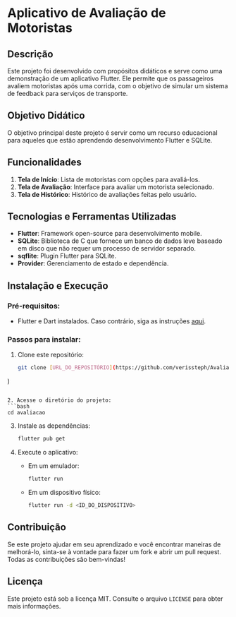 

# Aplicativo de Avaliação de Motoristas 

## Descrição

Este projeto foi desenvolvido com propósitos didáticos e serve como uma demonstração de um aplicativo Flutter. Ele permite que os passageiros avaliem motoristas após uma corrida, com o objetivo de simular um sistema de feedback para serviços de transporte.

## Objetivo Didático

O objetivo principal deste projeto é servir como um recurso educacional para aqueles que estão aprendendo desenvolvimento Flutter e SQLite. 

## Funcionalidades

1. **Tela de Início**: Lista de motoristas com opções para avaliá-los.
2. **Tela de Avaliação**: Interface para avaliar um motorista selecionado.
3. **Tela de Histórico**: Histórico de avaliações feitas pelo usuário.

## Tecnologias e Ferramentas Utilizadas

- **Flutter**: Framework open-source para desenvolvimento mobile.
- **SQLite**: Biblioteca de C que fornece um banco de dados leve baseado em disco que não requer um processo de servidor separado.
- **sqflite**: Plugin Flutter para SQLite.
- **Provider**: Gerenciamento de estado e dependência.

## Instalação e Execução

### Pré-requisitos:

- Flutter e Dart instalados. Caso contrário, siga as instruções [aqui](https://flutter.dev/docs/get-started/install).

### Passos para instalar:

1. Clone este repositório:
   ```bash
   git clone [URL_DO_REPOSITÓRIO](https://github.com/verissteph/AvaliacaoMotorista.git
)
   ```

2. Acesse o diretório do projeto:
   ```bash
   cd avaliacao
   ```

3. Instale as dependências:
   ```bash
   flutter pub get
   ```

4. Execute o aplicativo:

   - Em um emulador:
     ```bash
     flutter run
     ```

   - Em um dispositivo físico:
     ```bash
     flutter run -d <ID_DO_DISPOSITIVO>
     ```

## Contribuição

Se este projeto ajudar em seu aprendizado e você encontrar maneiras de melhorá-lo, sinta-se à vontade para fazer um fork e abrir um pull request. Todas as contribuições são bem-vindas!

## Licença

Este projeto está sob a licença MIT. Consulte o arquivo `LICENSE` para obter mais informações.


